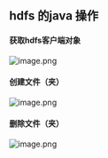 ## hdfs 的java 操作

#### 获取hdfs客户端对象

![image.png](https://upload-images.jianshu.io/upload_images/14466577-a1e20f527bbb7e81.png?imageMogr2/auto-orient/strip%7CimageView2/2/w/1240)

#### 创建文件（夹）

![image.png](https://upload-images.jianshu.io/upload_images/14466577-7ebbfd04044a35b3.png?imageMogr2/auto-orient/strip%7CimageView2/2/w/1240)

#### 删除文件（夹）

![image.png](https://upload-images.jianshu.io/upload_images/14466577-d5d0ec20fd2708d5.png?imageMogr2/auto-orient/strip%7CimageView2/2/w/1240)





